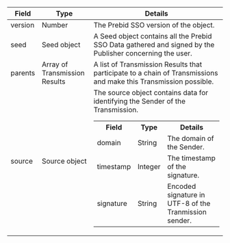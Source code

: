 
| Field  | Type                            | Details                           |
|--------|---------------------------------|-----------------------------------|
| version| Number                          | The Prebid SSO version of the object.               |
| seed   | Seed object                     | A Seed object contains all the Prebid SSO Data gathered and signed by the Publisher concerning the user. |
| parents| Array of Transmission Results   | A list of Transmission Results that participate to a chain of Transmissions and make this Transmission possible. |  
| source | Source object                   | The source object contains data for identifying the Sender of the Transmission.<br /><table><tr><th>Field</th><th>Type</th><th>Details</th></tr><tr><td>domain</td><td>String</td><td>The domain of the Sender.</td></tr><tr><td>timestamp</td><td>Integer</td><td>The timestamp of the signature.</td></tr><tr><td>signature</td><td>String</td><td>Encoded signature in UTF-8 of the Tranmission sender.</td></tr></table>|
